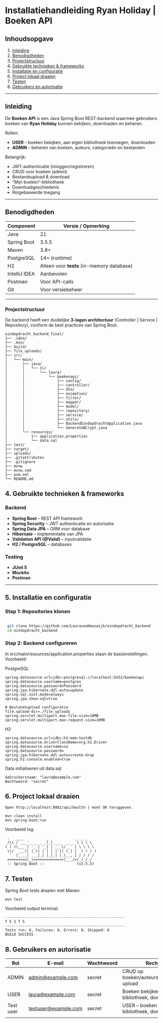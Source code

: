 # Installatiehandleiding Ryan Holiday | Boeken API 


## Inhoudsopgave
1. [Inleiding](#1-inleiding)
2. [Benodigdheden](#2-benodigdheden)
3. [Projectstructuur](#3-projectstructuur)
4. [Gebruikte technieken & frameworks](#4-gebruikte-technieken--frameworks)
5. [Installatie en configuratie](#5-installatie-en-configuratie)
6. [Project lokaal draaien](#6-project-lokaal-draaien)
7. [Testen](#7-testen)
8. [Gebruikers en autorisatie](#8-gebruikers-en-autorisatie)

---

## Inleiding
De **Boeken API** is een Java Spring Boot REST-backend waarmee gebruikers boeken van **Ryan Holiday** kunnen bekijken, downloaden en beheren.

Rollen:
- **USER** – boeken bekijken, aan eigen bibliotheek toevoegen, downloaden
- **ADMIN** – beheren van boeken, auteurs, categorieën en bestanden

Belangrijk:
- JWT-authenticatie (inloggen/registreren)
- CRUD voor boeken (admin)
- Bestandsupload & download
- “Mijn boeken”-bibliotheek
- Downloadgeschiedenis
- Rolgebaseerde toegang

---

## Benodigdheden
| Component     | Versie / Opmerking                            |
|---------------|-----------------------------------------------|
| Java          | 21                                            |
| Spring Boot   | 3.5.5                                         |
| Maven         | 3.8+                                          |
| PostgreSQL    | 14+ (runtime)                                 |
| H2            | Alleen voor **tests** (in-memory database)    |
| IntelliJ IDEA | Aanbevolen                                    |
| Postman       | Voor API-calls                                |
| Git           | Voor versiebeheer                             |

---

### Projectstructuur

De backend heeft een duidelijke **3-lagen architectuur** (Controller | Service | Repository), conform de best practices van Spring Boot.

```plaintext
eindopdracht_backend_final/
├── .idea/
├── .mvn/
├── build/
├── file_uploads/
├── src/
│   └── main/
│       ├── java/
│       │   └── nl/
│       │       └── laura/
│       │           └── boekenapi/
│       │               ├── config/
│       │               ├── controller/
│       │               ├── dto/
│       │               ├── exception/
│       │               ├── filter/
│       │               ├── mapper/
│       │               ├── model/
│       │               ├── repository/
│       │               ├── service/
│       │               ├── utils/
│       │               ├── BackendEindopdrachtApplication.java
│       │               └── GenerateBCrypt.java
│       └── resources/
│           ├── application.properties
│           └── data.sql
├── test/
├── target/
├── uploads/
├── .gitattributes
├── .gitignore
├── mvnw
├── mvnw.cmd
├── pom.xml
└── README.md

```

## 4. Gebruikte technieken & frameworks

###  Backend
- **Spring Boot** – REST API framework
- **Spring Security** – JWT authenticatie en autorisatie
- **Spring Data JPA** – ORM voor database
- **Hibernate** – implementatie van JPA
- **Validation API (@Valid)** – inputvalidatie
- **H2 / PostgreSQL** – databases

###  Testing
- **JUnit 5**
- **Mockito**
- **Postman** 

---

## 5. Installatie en configuratie

###  Stap 1: Repositories klonen
```bash
 
 git clone https://github.com/LauravanHeeswijk/eindopdracht_backend
 cd eindopdracht_backend
```

###  Stap 2: Backend configureren

In src/main/resources/application.properties staan de basisinstellingen.
Voorbeeld:


PostgreSQL

```
spring.datasource.url=jdbc:postgresql://localhost:5432/boekenapi
spring.datasource.username=postgres
spring.datasource.password=Password
spring.jpa.hibernate.ddl-auto=update
spring.sql.init.mode=always
spring.jpa.show-sql=true

# Bestandsupload configuratie
file.upload-dir=./file_uploads
spring.servlet.multipart.max-file-size=10MB
spring.servlet.multipart.max-request-size=10MB
```

H2
```
spring.datasource.url=jdbc:h2:mem:testdb
spring.datasource.driverClassName=org.h2.Driver
spring.datasource.username=sa
spring.datasource.password=
spring.jpa.hibernate.ddl-auto=create-drop
spring.h2.console.enabled=true
```

Data initialiseren uit data.sql
```
Gebruikersnaam: "laura@example.com"
Wachtwoord: "secret"
```

## 6. Project lokaal draaien

```
Open http://localhost:8082/api/health | moet OK teruggeven.

```

```
mvn clean install
mvn spring-boot:run
```
Voorbeeld log:

```
 .   ____          _            __ _ _
 /\\ / ___'_ __ _ _(_)_ __  __ _ \ \ \ \
( ( )\___ | '_ | '_| | '_ \/ _` | \ \ \ \
 \\/  ___)| |_)| | | | | || (_| |  ) ) ) )
  '  |____| .__|_| |_|_| |_\__, | / / / /
 =========|_|==============|___/=/_/_/_/
 :: Spring Boot ::               (v3.5.5)
```

## 7. Testen 

Spring Boot tests draaien met Maven:
```
mvn test
```

Voorbeeld output terminal:

```
-------------------------------------------------------
T E S T S
-------------------------------------------------------
Tests run: 8, Failures: 0, Errors: 0, Skipped: 0
BUILD SUCCESS
```

## 8. Gebruikers en autorisatie
| Rol    | E-mail               | Wachtwoord | Rechten                                      |
|--------|----------------------|------------|----------------------------------------------|
| ADMIN  | admin@example.com    | secret     | CRUD op boeken/auteurs/categorieën, upload   |
| USER   | laura@example.com    | secret     | Boeken bekijken, bibliotheek, downloaden     |
| Test user | testuser@example.com | secret | USER – boeken bekijken, bibliotheek, downloaden |
                                       |
